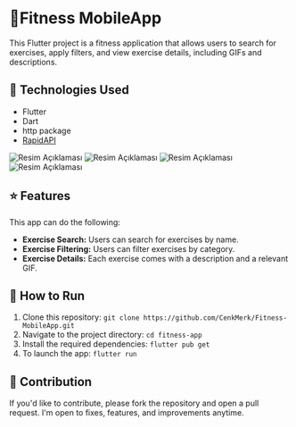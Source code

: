 # 💪Fitness MobileApp

This Flutter project is a fitness application that allows users to search for exercises, apply filters, and view exercise details, including GIFs and descriptions.

## 🚀 Technologies Used

- Flutter
- Dart
- http package
- [RapidAPI](https://rapidapi.com/justin-WFnsXH_t6/api/exercisedb) 

![Resim Açıklaması](./screenshot/1.png)
![Resim Açıklaması](./screenshot/2.png)
![Resim Açıklaması](./screenshot/3.png)
![Resim Açıklaması](./screenshot/4.png)

## ⭐ Features

This app can do the following:

- **Exercise Search:** Users can search for exercises by name.
- **Exercise Filtering:** Users can filter exercises by category.
- **Exercise Details:** Each exercise comes with a description and a relevant GIF.

## 🏃 How to Run

1. Clone this repository: `git clone https://github.com/CenkMerk/Fitness-MobileApp.git`
2. Navigate to the project directory: `cd fitness-app`
3. Install the required dependencies: `flutter pub get`
4. To launch the app: `flutter run`


## 🤝  Contribution

If you'd like to contribute, please fork the repository and open a pull request. I'm open to fixes, features, and improvements anytime.




